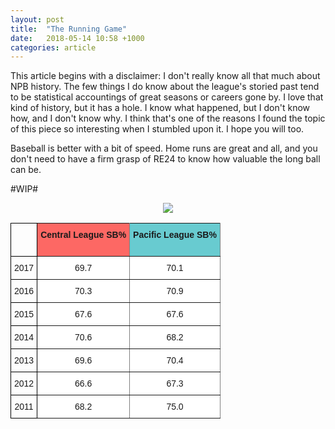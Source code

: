 ```yaml
---
layout: post
title:  "The Running Game"
date:   2018-05-14 10:58 +1000
categories: article
---
```


This article begins with a disclaimer: I don't really know all that much about NPB history. The few things I do know about the league's storied past tend to be statistical accountings of great seasons or careers gone by. I love that kind of history, but it has a hole. I know what happened, but I don't know how, and I don't know why. I think that's one of the reasons I found the topic of this piece so interesting when I stumbled upon it. I hope you will too.

Baseball is better with a bit of speed. Home runs are great and all, and you don't need to have a firm grasp of RE24 to know how valuable the long ball can be.

#WIP#



<div style="text-align: center"><img src="https://i.imgur.com/U47vC46.png"/></div>



<style type="text/css">
.tg  {border-collapse:collapse;border-spacing:0;}
.tg td{font-family:Arial, sans-serif;font-size:14px;padding:10px 5px;border-style:solid;border-width:1px;overflow:hidden;word-break:normal;border-color:black;}
.tg th{font-family:Arial, sans-serif;font-size:14px;font-weight:normal;padding:10px 5px;border-style:solid;border-width:1px;overflow:hidden;word-break:normal;border-color:black;}
.tg .tg-a6rl{font-weight:bold;background-color:#68cbd0;border-color:inherit;text-align:center;vertical-align:top}
.tg .tg-sa8i{font-weight:bold;background-color:#fd6864;border-color:inherit;text-align:center;vertical-align:top}
.tg .tg-baqh{text-align:center;vertical-align:top}
.tg .tg-amwm{font-weight:bold;text-align:center;vertical-align:top}
.tg .tg-3xi5{background-color:#ffffff;border-color:inherit;text-align:center;vertical-align:top}
</style>
<table class="tg">
  <tr>
    <th class="tg-amwm"><br><br></th>
    <th class="tg-sa8i">Central League SB%</th>
    <th class="tg-a6rl">Pacific League SB%</th>
  </tr>
  <tr>
    <td class="tg-baqh">2017</td>
    <td class="tg-3xi5">69.7</td>
    <td class="tg-3xi5">70.1</td>
  </tr>
  <tr>
    <td class="tg-baqh">2016</td>
    <td class="tg-3xi5">70.3</td>
    <td class="tg-3xi5">70.9</td>
  </tr>
  <tr>
    <td class="tg-baqh">2015</td>
    <td class="tg-3xi5">67.6</td>
    <td class="tg-3xi5">67.6</td>
  </tr>
  <tr>
    <td class="tg-baqh">2014</td>
    <td class="tg-3xi5">70.6</td>
    <td class="tg-3xi5">68.2</td>
  </tr>
  <tr>
    <td class="tg-baqh">2013</td>
    <td class="tg-3xi5">69.6</td>
    <td class="tg-3xi5">70.4</td>
  </tr>
  <tr>
    <td class="tg-baqh">2012</td>
    <td class="tg-3xi5">66.6</td>
    <td class="tg-3xi5">67.3</td>
  </tr>
  <tr>
    <td class="tg-baqh">2011</td>
    <td class="tg-3xi5">68.2</td>
    <td class="tg-3xi5">75.0</td>
  </tr>
</table>
